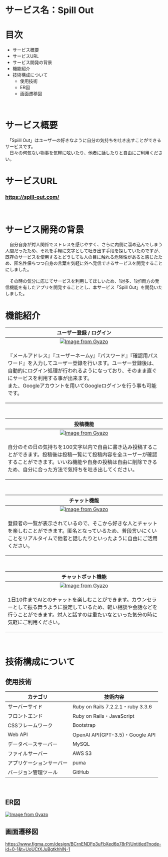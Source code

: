 # サービス名：Spill Out

# 目次
- サービス概要
- サービスURL
- サービス開発の背景
- 機能紹介
- 技術構成について
  - 使用技術
  - ER図
  - 画面遷移図<br>
<br>

# サービス概要
　「Spiill Out」はユーザーの好きなように自分の気持ちを吐き出すことができるサービスです。<br>
　日々の何気ない物事を気軽に呟いたり、他者に話したりと自由にご利用ください。

# サービスURL
### https://spill-out.com/<br>
<br>

# サービス開発の背景
　自分自身が対人関係でストレスを感じやすく、さらに内側に溜め込んでしまう人間だったため、それを手軽に文字として吐き出す手段を探していたのですが、既存のサービスを使用するとどうしても人の目に触れる危険性があると感じたため、匿名性保ちつつ自身の言葉を気軽に外へ発信できるサービスを開発することにしました。<br>
<br>
　その時の気分に応じてサービスを利用してほしいため、1対多、1対1両方の発信機能を有したアプリを開発することとし、本サービス「Spill Out」を開発いたしました。
<br>

# 機能紹介
| ユーザー登録 / ログイン |
| :---: |
| [![Image from Gyazo](https://i.gyazo.com/9eec5b6b5ec82cabebc9595a4c5a5c41.png)](https://gyazo.com/9eec5b6b5ec82cabebc9595a4c5a5c41) |
| <p align="left">『メールアドレス』『ユーザーネームy』『パスワード』『確認用パスワード』を入力してユーザー登録を行います。ユーザー登録後は、自動的にログイン処理が行われるようになっており、そのまま直ぐにサービスを利用する事が出来ます。<br>また、Googleアカウントを用いてGoogleログインを行う事も可能です。</p> |
<br>

| 投稿機能 |
| :---: |
| [![Image from Gyazo](https://i.gyazo.com/8e1381a2199f2a20a01bcc68dabdd2f7.gif)](https://gyazo.com/8e1381a2199f2a20a01bcc68dabdd2f7) |
| <p align="left"> 自分のその日の気持ちを100文字以内で自由に書き込み投稿することができます。投稿後は投稿一覧にて投稿内容を全ユーザーが確認することができます。いいね機能や自身の投稿は自由に削除できるため、自分に合った方法で気持ちを吐き出してください。<p> |
<br>

| チャット機能 |
| :---: |
| [![Image from Gyazo](https://i.gyazo.com/0085e49e3f5956df58176eb707af6731.gif)](https://gyazo.com/0085e49e3f5956df58176eb707af6731) |
| <p align="left">登録者の一覧が表示されているので、そこから好きな人とチャットを楽しむことができます。匿名となっているため、普段言いにくいことをリアルタイムで他者と話したりといったように自由にご活用ください。<p> |
<br>

| チャットボット機能 |
| :---: |
| [![Image from Gyazo](https://i.gyazo.com/a8ed46980d39b98f136cb5caff92eb42.png)](https://gyazo.com/a8ed46980d39b98f136cb5caff92eb42) |
| <p align="left">1日10件までAIとのチャットを楽しむことができます。カウンセラーとして振る舞うように設定しているため、軽い相談や会話などを行うことができます。対人と話すのは重たいなといった気分の時に気軽にご利用ください。<p> |
<br>

# 技術構成について
## 使用技術
| カテゴリ | 技術内容 |
| --- | --- |
| サーバーサイド | Ruby on Rails 7.2.2.1・ruby 3.3.6 |
| フロントエンド | Ruby on Rails・JavaScript |
| CSSフレームワーク | Bootstrap |
| Web API | OpenAI API(GPT-3.5)・Google API |
| データベースサーバー | MySQL |
| ファイルサーバー | AWS S3 |
| アプリケーションサーバー | puma |
| バージョン管理ツール | GitHub |
<br>

## ER図
[![Image from Gyazo](https://i.gyazo.com/59a9f67e2fde9ee3483d4b9b752d96bc.png)](https://gyazo.com/59a9f67e2fde9ee3483d4b9b752d96bc)

## 画面遷移図
https://www.figma.com/design/BCrnENDFp3uFbXed6p78rP/Untitled?node-id=0-1&t=UoUCtXJuBgtkhhlN-1